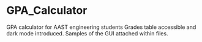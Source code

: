 # GPA_Calculator
GPA calculator for AAST engineering students
Grades table accessible and dark mode introduced.
Samples of the GUI attached within files.
